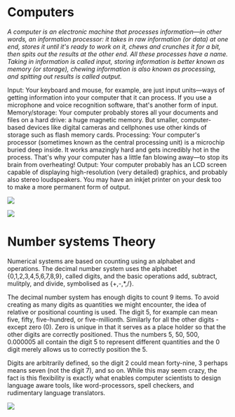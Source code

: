 # Computers

*A computer is an electronic machine that processes information—in other words, an information processor: it takes in raw information (or data) at one end, stores it until it's ready to work on it, chews and crunches it for a bit, then spits out the results at the other end. All these processes have a name. Taking in information is called input, storing information is better known as memory (or storage), chewing information is also known as processing, and spitting out results is called output.*

Input: Your keyboard and mouse, for example, are just input units—ways of getting information into your computer that it can process. If you use a microphone and voice recognition software, that's another form of input.
Memory/storage: Your computer probably stores all your documents and files on a hard drive: a huge magnetic memory. But smaller, computer-based devices like digital cameras and cellphones use other kinds of storage such as flash memory cards.
Processing: Your computer's processor (sometimes known as the central processing unit) is a microchip buried deep inside. It works amazingly hard and gets incredibly hot in the process. That's why your computer has a little fan blowing away—to stop its brain from overheating!
Output: Your computer probably has an LCD screen capable of displaying high-resolution (very detailed) graphics, and probably also stereo loudspeakers. You may have an inkjet printer on your desk too to make a more permanent form of output.

![](https://cdn4.explainthatstuff.com/how-computer-works.png)


![](https://i.pinimg.com/originals/e6/e3/12/e6e3120996ac5845d2faa4c8aa685819.jpg)

# Number systems Theory

Numerical systems are based on counting using an alphabet and operations. The decimal number system uses the alphabet {0,1,2,3,4,5,6,7,8,9}, called digits, and the basic operations add, subtract, mulitply, and divide, symbolised as {+,-,*,/}.

The decimal number system has enough digits to count 9 items. To avoid creating as many digits as quantities we might encounter, the idea of relative or positional counting is used. The digit 5, for example can mean five, fifty, five-hundred, or five-millionth. Similarly for all the other digits - except zero (0). Zero is unique in that it serves as a place holder so that the other digits are correctly positioned. Thus the numbers 5, 50, 500, 0.000005 all contain the digit 5 to represent different quantities and the 0 digit merely allows us to correctly position the 5.

Digits are arbitrarily defined, so the digit 2 could mean forty-nine, 3 perhaps means seven (not the digit 7), and so on. While this may seem crazy, the fact is this flexibility is exactly what enables computer scientists to design language aware tools, like word-processors, spell checkers, and rudimentary language translators.

![](https://2.bp.blogspot.com/-rvLMbAdOrao/WOu579v-axI/AAAAAAAAAJM/BXjx4L75Nn4byDoaDOg9KufCnfUIWpAywCLcB/s640/Screen%2BShot%2B2017-04-11%2Bat%2B00.58.57.png)

